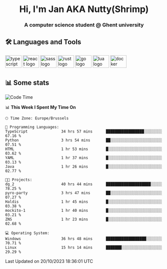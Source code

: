 <h1 align="center">Hi, I'm Jan AKA Nutty(Shrimp)</h1>
<h3 align="center">A computer science student @ Ghent university</h3>

<h2 align="left">🛠️ Languages and Tools</h2>

###

<div align="left">
  <img src="https://cdn.jsdelivr.net/gh/devicons/devicon/icons/typescript/typescript-original.svg" height="40" width="52" alt="typescript logo"  />
  <img src="https://cdn.jsdelivr.net/gh/devicons/devicon/icons/react/react-original.svg" height="40" width="52" alt="react logo"  />
  <img src="https://cdn.jsdelivr.net/gh/devicons/devicon/icons/sass/sass-original.svg" height="40" width="52" alt="sass logo"  />
  <img src="https://cdn.jsdelivr.net/gh/devicons/devicon/icons/rust/rust-plain.svg" height="40" width="52" alt="rust logo"  />
  <img src="https://cdn.jsdelivr.net/gh/devicons/devicon/icons/go/go-original.svg" height="40" width="52" alt="go logo"  />
  <img src="https://cdn.jsdelivr.net/gh/devicons/devicon/icons/lua/lua-original.svg" height="40" width="52" alt="lua logo"  />
  <img src="https://cdn.jsdelivr.net/gh/devicons/devicon/icons/docker/docker-original.svg" height="40" width="52" alt="docker logo"  />
</div>

<h2>📊 Some stats</h2>

<!--START_SECTION:waka-->
![Code Time](http://img.shields.io/badge/Code%20Time-3%2C822%20hrs%2026%20mins-blue)

📊 **This Week I Spent My Time On** 

```text
🕑︎ Time Zone: Europe/Brussels

💬 Programming Languages: 
TypeScript               34 hrs 57 mins      █████████████████░░░░░░░░   67.16 % 
Python                   3 hrs 54 mins       ██░░░░░░░░░░░░░░░░░░░░░░░   07.51 % 
HTML                     1 hr 53 mins        █░░░░░░░░░░░░░░░░░░░░░░░░   03.62 % 
YAML                     1 hr 37 mins        █░░░░░░░░░░░░░░░░░░░░░░░░   03.13 % 
Java                     1 hr 26 mins        █░░░░░░░░░░░░░░░░░░░░░░░░   02.77 % 

🐱‍💻 Projects: 
dg_2                     40 hrs 44 mins      ████████████████████░░░░░   78.25 % 
pyro-party               3 hrs 47 mins       ██░░░░░░░░░░░░░░░░░░░░░░░   07.27 % 
Haldis                   1 hr 45 mins        █░░░░░░░░░░░░░░░░░░░░░░░░   03.38 % 
mockito-1                1 hr 40 mins        █░░░░░░░░░░░░░░░░░░░░░░░░   03.21 % 
ZNS                      1 hr 23 mins        █░░░░░░░░░░░░░░░░░░░░░░░░   02.68 % 

💻 Operating System: 
Windows                  36 hrs 48 mins      ██████████████████░░░░░░░   70.71 % 
Linux                    15 hrs 14 mins      ███████░░░░░░░░░░░░░░░░░░   29.29 % 
```


 Last Updated on 20/10/2023 18:36:01 UTC
<!--END_SECTION:waka-->
